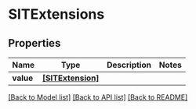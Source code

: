 # SITExtensions


## Properties
Name | Type | Description | Notes
------------ | ------------- | ------------- | -------------
**value** | [**[SITExtension]**](SITExtension.md) |  | 

[[Back to Model list]](../README.md#documentation-for-models) [[Back to API list]](../README.md#documentation-for-api-endpoints) [[Back to README]](../README.md)


